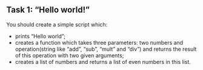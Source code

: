 ## Task 1: “Hello world!”
You should create a simple script which:
- prints “Hello world”;
- creates a function which takes three parameters: two numbers and operation(string like “add”, “sub”, “mult” and “div”) and returns the result of this operation with two given arguments;
- creates a list of numbers and returns a list of even numbers in this list.
